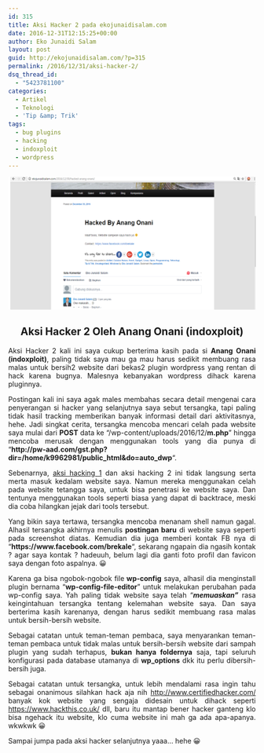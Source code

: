 ```yaml
---
id: 315
title: Aksi Hacker 2 pada ekojunaidisalam.com
date: 2016-12-31T12:15:25+00:00
author: Eko Junaidi Salam
layout: post
guid: http://ekojunaidisalam.com/?p=315
permalink: /2016/12/31/aksi-hacker-2/
dsq_thread_id:
  - "5423781100"
categories:
  - Artikel
  - Teknologi
  - 'Tip &amp; Trik'
tags:
  - bug plugins
  - hacking
  - indoxploit
  - wordpress
---
```

![aksi-hacker-2-indoxploit](/wp-content/uploads/2016/12/Picture1.png)
<h2 style="text-align: center;">Aksi Hacker 2 Oleh Anang Onani (indoxploit)</h2>

<p style="text-align: justify;">
  Aksi Hacker 2 kali ini saya cukup berterima kasih pada si <strong>Anang Onani (indoxploit)</strong>, paling tidak saya mau ga mau harus sedikit membuang rasa malas untuk bersih2 website dari bekas2 plugin wordpress yang rentan di hack karena bugnya. Malesnya kebanyakan wordpress dihack karena pluginnya.
</p>

<p style="text-align: justify;">
  Postingan kali ini saya agak males membahas secara detail mengenai cara penyerangan si hacker yang selanjutnya saya sebut tersangka, tapi paling tidak hasil tracking memberikan banyak informasi detail dari aktivitasnya, hehe. Jadi singkat cerita, tersangka mencoba mencari celah pada website saya mulai dari <strong>POST</strong> data ke &#8220;/wp-content/uploads/2016/12/<strong>m.php</strong>&#8221; hingga mencoba merusak dengan menggunakan tools yang dia punya di &#8220;<strong>http://pw-aad.com/gst.php?dir=/home/k9962981/public_html&do=auto_dwp</strong>&#8220;.
</p>

<p style="text-align: justify;">
  Sebenarnya, <a href="https://ekojunaidisalam.com/2016/12/17/aksi-hacker/" target="_blank">aksi hacking 1</a> dan aksi hacking 2 ini tidak langsung serta merta masuk kedalam website saya. Namun mereka menggunakan celah pada website tetangga saya, untuk bisa penetrasi ke website saya. Dan tentunya menggunakan tools seperti biasa yang dapat di backtrace, meski dia coba hilangkan jejak dari tools tersebut.<a name='more'></a>
</p>

<p style="text-align: justify;">
  Yang bikin saya tertawa, tersangka mencoba menanam shell namun gagal. Alhasil tersangka akhirnya menulis <strong>postingan baru</strong> di website saya seperti pada screenshot diatas. Kemudian dia juga memberi kontak FB nya di &#8220;<strong>https://www.facebook.com/brekale</strong>&#8220;, sekarang ngapain dia ngasih kontak ? agar saya kontak ? hadeuuh, belum lagi dia ganti foto profil dan favicon saya dengan foto aspalnya. 😀
</p>

<p style="text-align: justify;">
  Karena ga bisa ngobok-ngobok file<strong> wp-config</strong> saya, alhasil dia menginstall plugin bernama &#8220;<strong>wp-config-file-editor</strong>&#8221; untuk melakukan perubahan pada wp-config saya. Yah paling tidak website saya telah &#8220;<em><strong>memuaskan&#8221;</strong> </em>rasa keingintahuan tersangka tentang kelemahan website saya. Dan saya berterima kasih karenanya, dengan harus sedikit membuang rasa malas untuk bersih-bersih website.
</p>

<p style="text-align: justify;">
  Sebagai catatan untuk teman-teman pembaca, saya menyarankan teman-teman pembaca untuk tidak malas untuk bersih-bersih website dari sampah plugin yang sudah terhapus, <strong>bukan hanya foldernya</strong> saja, tapi seluruh konfigurasi pada database utamanya di <strong>wp_options</strong> dkk itu perlu dibersih-bersih juga.
</p>

<p style="text-align: justify;">
  Sebagai catatan untuk tersangka, untuk lebih mendalami rasa ingin tahu sebagai onanimous silahkan hack aja nih <a href="http://www.certifiedhacker.com/" target="_blank">http://www.certifiedhacker.com/</a> banyak kok website yang sengaja didesain untuk dihack seperti <a href="https://www.hackthis.co.uk/" target="_blank">https://www.hackthis.co.uk/</a> dll, baru itu mantap bener hacker ganteng klo bisa ngehack itu website, klo cuma website ini mah ga ada apa-apanya. wkwkwk 😀
</p>

<p style="text-align: justify;">
  Sampai jumpa pada aksi hacker selanjutnya yaaa&#8230; hehe 😀
</p>
